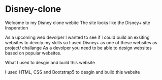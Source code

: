 # Disney-clone
Welcome to my Disney clone webite
The site looks like the Disney+ site
Insperation 

As a upcoming web devolper I wanted to see if I could build an exsiting websites to devolp my skills so I used Disney+ as one of these websites as project/ challange
As a devolper you need to be able to design websites based on popular websites.

What I used to desgin and build this website

I used HTML, CSS and Bootstrap5 to desgin and build this website
